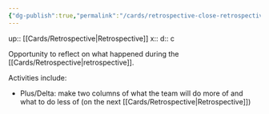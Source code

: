 ```yaml
---
{"dg-publish":true,"permalink":"/cards/retrospective-close-retrospective/"}
---
```


up:: [[Cards/Retrospective\|Retrospective]] 
x:: 
d:: c

Opportunity to reflect on what happened during the [[Cards/Retrospective\|retrospective]]. 

Activities include:
- Plus/Delta: make two columns of what the team will do more of and what to do less of (on the next [[Cards/Retrospective\|Retrospective]])